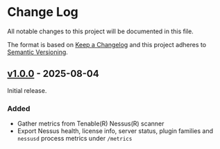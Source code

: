 # Change Log

All notable changes to this project will be documented in this file.

The format is based on [Keep a Changelog](https://keepachangelog.com/en/1.0.0/)
and this project adheres to [Semantic Versioning](https://semver.org/).

## [v1.0.0](https://github.com/giterlizzi/nessus_exporter/releases/tag/v1.0.0) - 2025-08-04

Initial release.

### Added

- Gather metrics from Tenable(R) Nessus(R) scanner
- Export Nessus health, license info, server status, plugin families and `nessusd` process metrics under ``/metrics``
